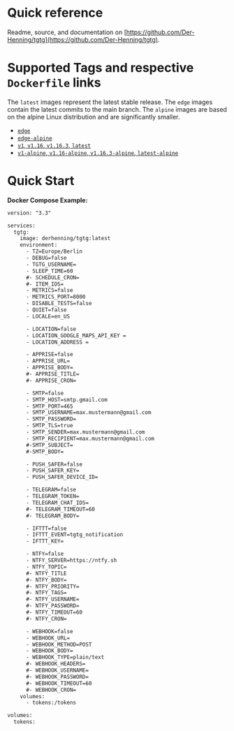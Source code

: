# Quick reference

Readme, source, and documentation on [https://github.com/Der-Henning/tgtg](https://github.com/Der-Henning/tgtg).

# Supported Tags and respective `Dockerfile` links

 The `latest` images represent the latest stable release.
 The `edge` images contain the latest commits to the main branch.
 The `alpine` images are based on the alpine Linux distribution and are significantly smaller.

- [`edge`](https://github.com/Der-Henning/tgtg/blob/main/Dockerfile)
- [`edge-alpine`](https://github.com/Der-Henning/tgtg/blob/main/Dockerfile.alpine)
- [`v1`, `v1.16`, `v1.16.3`, `latest`](https://github.com/Der-Henning/tgtg/blob/v1.16.3/Dockerfile)
- [`v1-alpine`, `v1.16-alpine`, `v1.16.3-alpine`, `latest-alpine`](https://github.com/Der-Henning/tgtg/blob/v1.16.3/Dockerfile.alpine)

# Quick Start

**Docker Compose Example:**

````xml
version: "3.3"

services:
  tgtg:
    image: derhenning/tgtg:latest
    environment:
      - TZ=Europe/Berlin
      - DEBUG=false
      - TGTG_USERNAME=
      - SLEEP_TIME=60
      #- SCHEDULE_CRON=
      #- ITEM_IDS=
      - METRICS=false
      - METRICS_PORT=8000
      - DISABLE_TESTS=false
      - QUIET=false
      - LOCALE=en_US

      - LOCATION=false
      - LOCATION_GOOGLE_MAPS_API_KEY =
      - LOCATION_ADDRESS =

      - APPRISE=false
      - APPRISE_URL=
      - APPRISE_BODY=
      #- APPRISE_TITLE=
      #- APPRISE_CRON=

      - SMTP=false
      - SMTP_HOST=smtp.gmail.com
      - SMTP_PORT=465
      - SMTP_USERNAME=max.mustermann@gmail.com
      - SMTP_PASSWORD=
      - SMTP_TLS=true
      - SMTP_SENDER=max.mustermann@gmail.com
      - SMTP_RECIPIENT=max.mustermann@gmail.com
      #-SMTP_SUBJECT=
      #-SMTP_BODY=

      - PUSH_SAFER=false
      - PUSH_SAFER_KEY=
      - PUSH_SAFER_DEVICE_ID=

      - TELEGRAM=false
      - TELEGRAM_TOKEN=
      - TELEGRAM_CHAT_IDS=
      #- TELEGRAM_TIMEOUT=60
      #- TELEGRAM_BODY=

      - IFTTT=false
      - IFTTT_EVENT=tgtg_notification
      - IFTTT_KEY=

      - NTFY=false
      - NTFY_SERVER=https://ntfy.sh
      - NTFY_TOPIC=
      #- NTFY_TITLE
      #- NTFY_BODY=
      #- NTFY_PRIORITY=
      #- NTFY_TAGS=
      #- NTFY_USERNAME=
      #- NTFY_PASSWORD=
      #- NTFY_TIMEOUT=60
      #- NTFY_CRON=

      - WEBHOOK=false
      - WEBHOOK_URL=
      - WEBHOOK_METHOD=POST
      - WEBHOOK_BODY=
      - WEBHOOK_TYPE=plain/text
      #- WEBHOOK_HEADERS=
      #- WEBHOOK_USERNAME=
      #- WEBHOOK_PASSWORD=
      #- WEBHOOK_TIMEOUT=60
      #- WEBHOOK_CRON=
    volumes:
      - tokens:/tokens

volumes:
  tokens:
````
